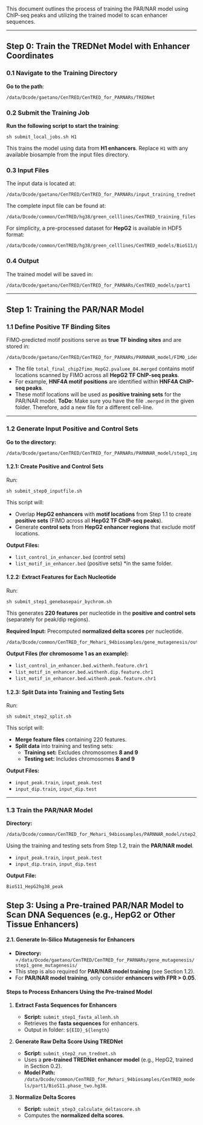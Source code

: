 This document outlines the process of training the PAR/NAR model using ChIP-seq peaks and utilizing the trained model to scan enhancer sequences.

---

## Step 0: Train the TREDNet Model with Enhancer Coordinates

### 0.1 Navigate to the Training Directory

**Go to the path**:

```
/data/Dcode/gaetano/CenTRED/CenTRED_for_PARNARs/TREDNet
```

### 0.2 Submit the Training Job

**Run the following script to start the training**:

```
sh submit_local_jobs.sh H1
```

This trains the model using data from **H1 enhancers**. Replace `H1` with any available biosample from the input files directory.

### 0.3 Input Files

The input data is located at:

```
/data/Dcode/gaetano/CenTRED/CenTRED_for_PARNARs/input_training_trednet
```

The complete input file can be found at:

```
/data/Dcode/common/CenTRED/hg38/green_celllines/CenTRED_training_files
```

For simplicity, a pre-processed dataset for **HepG2** is available in HDF5 format:

```
/data/Dcode/common/CenTRED/hg38/green_celllines/CenTRED_models/BioS11/phase_two_dataset.hdf5
```

### 0.4 Output

The trained model will be saved in:

```
/data/Dcode/gaetano/CenTRED/CenTRED_for_PARNARs/CenTRED_models/part1
```

---

## Step 1: Training the PAR/NAR Model

### 1.1 Define Positive TF Binding Sites

FIMO-predicted motif positions serve as **true TF binding sites** and are stored in:

```
/data/Dcode/gaetano/CenTRED/CenTRED_for_PARNARs/PARNNAR_model/FIMO_identified_Chipseq_TFBS
```

- The file `total_final_chip2fimo_HepG2.pvaluee_04.merged` contains motif locations scanned by FIMO across all **HepG2 TF ChIP-seq peaks**.
- For example, **HNF4A motif positions** are identified within **HNF4A ChIP-seq peaks**.
- These motif locations will be used as **positive training sets** for the PAR/NAR model.
**ToDo**: Make sure you have the file `.merged` in the given folder. Therefore, add a new file for a different cell-line. 
---
### 1.2 Generate Input Positive and Control Sets

**Go to the directory:**

```
/data/Dcode/gaetano/CenTRED/CenTRED_for_PARNARs/PARNNAR_model/step1_input_PARNNAR
```

#### 1.2.1: Create Positive and Control Sets

Run:

```
sh submit_step0_inputfile.sh
```

This script will:

- Overlap **HepG2 enhancers** with **motif locations** from Step 1.1 to create **positive sets** (FIMO across all **HepG2 TF ChIP-seq peaks**).
- Generate **control sets** from **HepG2 enhancer regions** that exclude motif locations.

**Output Files:**

- `list_control_in_enhancer.bed` (control sets)
- `list_motif_in_enhancer.bed` (positive sets)
*in the same folder. 
#### 1.2.2: Extract Features for Each Nucleotide

Run:

```
sh submit_step1_genebasepair_bychrom.sh
```

This generates **220 features** per nucleotide in the **positive and control sets** (separately for peak/dip regions).

**Required Input:** Precomputed **normalized delta scores** per nucleotide.

```
/data/Dcode/common/CenTRED_for_Mehari_94biosamples/gene_mutagenesis/output_deltascore/BioS11_1kb/output.txt.total.BioS11.fpr5.normscore.newformat
```

**Output Files (for chromosome 1 as an example):**

- `list_control_in_enhancer.bed.withenh.feature.chr1`
- `list_motif_in_enhancer.bed.withenh.dip.feature.chr1`
- `list_motif_in_enhancer.bed.withenh.peak.feature.chr1`

#### 1.2.3: Split Data into Training and Testing Sets

Run:

```
sh submit_step2_split.sh
```

This script will:

- **Merge feature files** containing 220 features.
- **Split data** into training and testing sets:
    - **Training set:** Excludes chromosomes **8 and 9**
    - **Testing set:** Includes chromosomes **8 and 9**

**Output Files:**

- `input_peak.train`, `input_peak.test`
- `input_dip.train`, `input_dip.test`

---

### 1.3 Train the PAR/NAR Model

**Directory:**

```
/data/Dcode/common/CenTRED_for_Mehari_94biosamples/PARNNAR_model/step2_train_PARNNAR
```

Using the training and testing sets from Step 1.2, train the **PAR/NAR model**.

- `input_peak.train`, `input_peak.test`
- `input_dip.train`, `input_dip.test`

**Output File:**

```
BioS11_HepG2hg38_peak
```

## Step 3: Using a Pre-trained PAR/NAR Model to Scan DNA Sequences (e.g., HepG2 or Other Tissue Enhancers)

#### **2.1. Generate In-Silico Mutagenesis for Enhancers**

- **Directory:** =`/data/Dcode/gaetano/CenTRED/CenTRED_for_PARNARs/gene_mutagenesis/step1_gene_mutagenesis/`
- This step is also required for **PAR/NAR model training** (see Section 1.2).
- For **PAR/NAR model training**, only consider **enhancers with FPR > 0.05**.

#### **Steps to Process Enhancers Using the Pre-trained Model**

1. **Extract Fasta Sequences for Enhancers**
    - **Script:** `submit_step1_fasta_allenh.sh`
    - Retrieves the **fasta sequences** for enhancers.
    - Output in folder: `${EID}_${length}`
    
2. **Generate Raw Delta Score Using TREDNet**
    - **Script:** `submit_step2_run_trednet.sh`
    - Uses a **pre-trained TREDNet enhancer model** (e.g., HepG2, trained in Section 0.2).
    - **Model Path:** `/data/Dcode/common/CenTRED_for_Mehari_94biosamples/CenTRED_models/part1/BioS11.phase_two.hg38`.

3. **Normalize Delta Scores**
    
    - **Script:** `submit_step3_calculate_deltascore.sh`
    - Computes the **normalized delta scores**.

